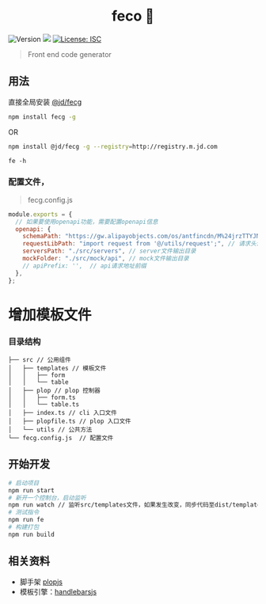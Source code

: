 <h1 align="center">feco 🚀</h1>
<p>
  <img alt="Version" src="https://img.shields.io/badge/version-0.0.3-blue.svg"/>
  <img src="https://img.shields.io/badge/node-%3E%3D12.20-blue.svg" />
  <a href="#" target="_blank">
    <img alt="License: ISC" src="https://img.shields.io/badge/License-ISC-yellow.svg" />
  </a>
</p>

> Front end code generator

## 用法

直接全局安装 [@jd/fecg](http://npm.m.jd.com/package/@jd/fecg)

```sh
npm install fecg -g
```

OR

```sh
npm install @jd/fecg -g --registry=http://registry.m.jd.com
```

```
fe -h
```

### 配置文件，

> fecg.config.js

```js
module.exports = {
  // 如果要使用openapi功能，需要配置openapi信息
  openapi: {
    schemaPath: "https://gw.alipayobjects.com/os/antfincdn/M%24jrzTTYJN/oneapi.json", // schema 地址
    requestLibPath: "import request from '@/utils/request';", // 请求头设置
    serversPath: "./src/servers", // server文件输出目录
    mockFolder: "./src/mock/api", // mock文件输出目录
    // apiPrefix: '',  // api请求地址前缀
  },
};
```

# 增加模板文件

### 目录结构

```
├── src // 公用组件
│   ├── templates // 模板文件
│   │   ├── form
│   │   └── table
│   ├── plop // plop 控制器
│   │   ├── form.ts
│   │   └── table.ts
│   ├── index.ts // cli 入口文件
│   ├── plopfile.ts // plop 入口文件
│   └── utils // 公共方法
└── fecg.config.js  // 配置文件
```

## 开始开发

```sh
# 启动项目
npm run start
# 新开一个控制台，启动监听
npm run watch // 监听src/templates文件，如果发生改变，同步代码至dist/templates
# 测试指令
npm run fe
# 构建打包
npm run build
```

## 相关资料

- 脚手架 [plopjs](https://plopjs.com/)
- 模板引擎：[handlebarsjs](https://handlebarsjs.com/zh/)
